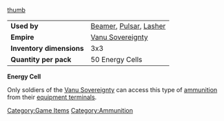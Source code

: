 [thumb](/image:Energycell.jpg "wikilink")

|                          |                                                                                          |
| ------------------------ | ---------------------------------------------------------------------------------------- |
| **Used by**              | [Beamer](/Beamer "wikilink"), [Pulsar](/Pulsar "wikilink"), [Lasher](/Lasher "wikilink") |
| **Empire**               | [Vanu Sovereignty](/Vanu_Sovereignty "wikilink")                                         |
| **Inventory dimensions** | 3x3                                                                                      |
| **Quantity per pack**    | 50 Energy Cells                                                                          |

**Energy Cell**

Only soldiers of the [Vanu Sovereignty](/Vanu_Sovereignty "wikilink") can
access this type of [ammunition](/ammunition "wikilink") from their
[equipment terminals](/equipment_terminal "wikilink").

[Category:Game Items](/Category:Game_Items "wikilink")
[Category:Ammunition](/Category:Ammunition "wikilink")
